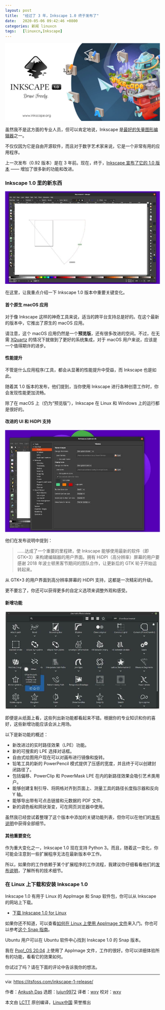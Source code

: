 ```yaml
---
layout: post
title:	"经过了 3 年，Inkscape 1.0 终于发布了"
date:	2020-05-06 09:42:46 +0800 
categories:	新闻 linuxcn 
tags:	[linuxcn,Inkscape]
---
```



![](/Asserts/Images/album/202005/06/094055fvnh9nnnbybwl4jn.jpg)


虽然我不是这方面的专业人员，但可以肯定地说，Inkscape 是[最好的矢量图形编辑器](https://itsfoss.com/vector-graphics-editors-linux/)之一。


不仅仅因为它是自由开源软件，而且对于数字艺术家来说，它是一个非常有用的应用程序。


上一次发布（0.92 版本）是在 3 年前。现在，终于，[Inkscape 宣布了它的 1.0 版本](https://inkscape.org/news/2020/05/04/introducing-inkscape-10/) —— 增加了很多新的功能和改进。


### Inkscape 1.0 里的新东西


![Inkscape 1.0](/Asserts/Images/album/202005/06/094249z99xn9tntvkrfi9n.jpg)


在这里，让我重点介绍一下 Inkscape 1.0 版本中重要关键变化。


#### 首个原生 macOS 应用


对于像 Inkscape 这样的神奇工具来说，适当的跨平台支持总是好的。在这个最新的版本中，它推出了原生的 macOS 应用。


请注意，这个 macOS 应用仍然是一个**预览版**，还有很多改进的空间。不过，在无需 [XQuartz](https://en.wikipedia.org/wiki/XQuartz) 的情况下就做到了更好的系统集成，对于 macOS 用户来说，应该是一个值得期许的进步。


#### 性能提升


不管是什么应用程序/工具，都会从显著的性能提升中受益，而 Inkscape 也是如此。


随着其 1.0 版本的发布，他们提到，当你使用 Inkscape 进行各种创意工作时，你会发现性能更加流畅。


除了在 macOS 上（仍为“预览版”），Inkscape 在 Linux 和 Windows 上的运行都是很好的。


#### 改进的 UI 和 HiDPI 支持


![](/Asserts/Images/album/202005/06/094257k68gio8l7m9zum79.jpg)


他们在发布说明中提到：



> 
> ……达成了一个重要的里程碑，使 Inkscape 能够使用最新的软件（即 GTK+3）来构建编辑器的用户界面。拥有 HiDPI（高分辨率）屏幕的用户要感谢 2018 年波士顿黑客节期间的团队合作，让更新后的 GTK 轮子开始运转起来。
> 
> 
> 


从 GTK+3 的用户界面到高分辨率屏幕的 HiDPI 支持，这都是一次精彩的升级。


更不要忘了，你还可以获得更多的自定义选项来调整外观和感受。


#### 新增功能


![](/Asserts/Images/album/202005/06/094258opir11ayqqrs09iy.jpg)


即便是从纸面上看，这些列出新功能都看起来不错。根据你的专业知识和你的喜好，这些新增功能应该会派上用场。


以下是新功能的概述：


* 新改进过的实时路径效果（LPE）功能。
* 新的可搜索的 LPE 选择对话框。
* 自由式绘图用户现在可以对画布进行镜像和旋转。
* 铅笔工具的新的 PowerPencil 模式提供了压感的宽度，并且终于可以创建封闭路径了。
* 包括偏移、PowerClip 和 PowerMask LPE 在内的新路径效果会吸引艺术类用户。
* 能够创建复制引导、将网格对齐到页面上、测量工具的路径长度指示器和反向 Y 轴。
* 能够导出带有可点击链接和元数据的 PDF 文件。
* 新的调色板和网状渐变，可在网页浏览器中使用。


虽然我已经尝试着整理了这个版本中添加的关键功能列表，但你可以在他们的[发布说明](https://wiki.inkscape.org/wiki/index.php/Release_notes/1.0)中获得全部细节。


#### 其他重要变化


作为重大变化之一，Inkscape 1.0 现在支持 Python 3。而且，随着这一变化，你可能会注意到一些扩展程序无法在最新版本中工作。


所以，如果你的工作依赖于某个扩展程序的工作流程，我建议你仔细看看他们的[发布说明](https://wiki.inkscape.org/wiki/index.php/Release_notes/1.0)，了解所有的技术细节。


### 在 Linux 上下载和安装 Inkscape 1.0


Inkscape 1.0 有用于 Linux 的 AppImage 和 Snap 软件包，你可以从 Inkscape 的网站上下载。


* [下载 Inkscape 1.0 for Linux](https://inkscape.org/release/1.0/gnulinux/)


如果你还不知道，可以查看[如何在 Linux 上使用 AppImage 文件](https://itsfoss.com/use-appimage-linux/)来入门。你也可以参考[这个 Snap 指南](https://itsfoss.com/install-snap-linux/)。


Ubuntu 用户可以在 Ubuntu 软件中心找到 Inskcape 1.0 的 Snap 版本。


我在 [Pop!\_OS 20.04](https://itsfoss.com/pop-os-20-04-review/) 上使用了 AppImage 文件，工作的很好。你可以详细体验所有的功能，看看它的效果如何。


你试过了吗？请在下面的评论中告诉我你的想法。




---


via: <https://itsfoss.com/inkscape-1-release/>


作者：[Ankush Das](https://itsfoss.com/author/ankush/) 选题：[lujun9972](https://github.com/lujun9972) 译者：[wxy](https://github.com/wxy) 校对：[wxy](https://github.com/wxy)


本文由 [LCTT](https://github.com/LCTT/TranslateProject) 原创编译，[Linux中国](https://linux.cn/) 荣誉推出

